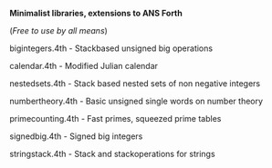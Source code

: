 **Minimalist libraries, extensions to ANS Forth**

(*Free to use by all means*)

bigintegers.4th - Stackbased unsigned big operations

calendar.4th - Modified Julian calendar

nestedsets.4th - Stack based nested sets of non negative integers

numbertheory.4th - Basic unsigned single words on number theory 

primecounting.4th - Fast primes, squeezed prime tables

signedbig.4th - Signed big integers

stringstack.4th - Stack and stackoperations for strings


